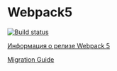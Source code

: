 # Webpack5

[![Build status](https://ci.appveyor.com/api/projects/status/48lg2d81lugeo85n/branch/main?svg=true)](https://ci.appveyor.com/project/AnastasiaLunina/ahj-env/branch/main) <br>

[Информация о релизе Webpack 5](https://webpack.js.org/blog/2020-10-10-webpack-5-release/)

[Migration Guide](https://webpack.js.org/migrate/5/)
